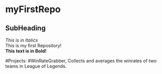 # myFirstRepo
## SubHeading
*This is in Italics*  
This is my first Repository!  
**This text is in Bold!**
  
  
#Projects:
#WinRateGrabber, Collects and averages the winrates of two teams in League of Legends.

